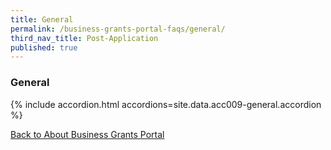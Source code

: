 ```yaml
---
title: General
permalink: /business-grants-portal-faqs/general/
third_nav_title: Post-Application
published: true
---
```


### General

{% include accordion.html accordions=site.data.acc009-general.accordion %}

[Back to  About Business Grants Portal](/business-grants-portal/)